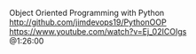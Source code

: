 Object Oriented Programming with Python  
http://github.com/jimdevops19/PythonOOP 
https://www.youtube.com/watch?v=Ej_02ICOIgs  
@1:26:00
